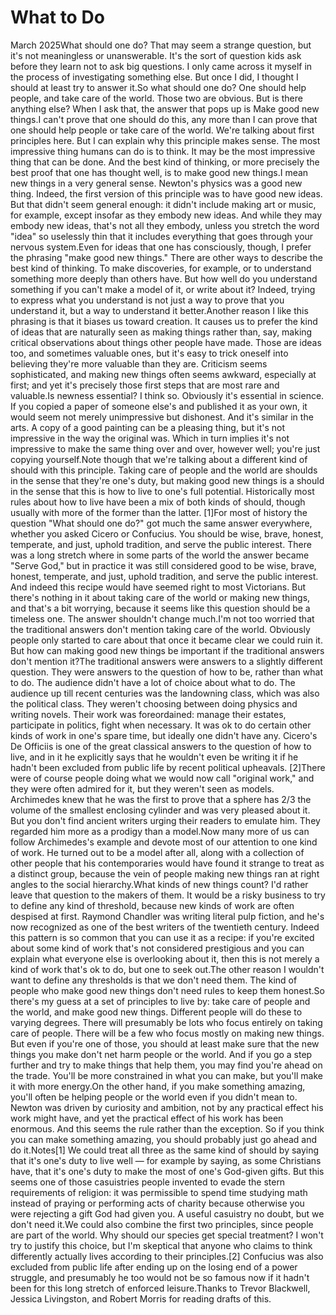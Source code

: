 # What to Do

March 2025What should one do? That may seem a strange question, but it's not
meaningless or unanswerable. It's the sort of question kids ask
before they learn not to ask big questions. I only came across it
myself in the process of investigating something else. But once I
did, I thought I should at least try to answer it.So what should one do? One should help people, and take care of
the world. Those two are obvious. But is there anything else? When
I ask that, the answer that pops up is Make good new things.I can't prove that one should do this, any more than I can prove
that one should help people or take care of the world. We're talking
about first principles here. But I can explain why this principle
makes sense. The most impressive thing humans can do is to think.
It may be the most impressive thing that can be done. And the best
kind of thinking, or more precisely the best proof that one has
thought well, is to make good new things.I mean new things in a very general sense. Newton's physics was a
good new thing. Indeed, the first version of this principle was to
have good new ideas. But that didn't seem general enough: it didn't
include making art or music, for example, except insofar as they
embody new ideas. And while they may embody new ideas, that's not
all they embody, unless you stretch the word "idea" so uselessly
thin that it includes everything that goes through your nervous
system.Even for ideas that one has consciously, though, I prefer the
phrasing "make good new things." There are other ways to describe
the best kind of thinking. To make discoveries, for example, or to
understand something more deeply than others have. But how well do
you understand something if you can't make a model of it, or write
about it? Indeed, trying to express what you understand is not just
a way to prove that you understand it, but a way to understand it
better.Another reason I like this phrasing is that it biases us toward
creation. It causes us to prefer the kind of ideas that are naturally
seen as making things rather than, say, making critical observations
about things other people have made. Those are ideas too, and
sometimes valuable ones, but it's easy to trick oneself into believing
they're more valuable than they are. Criticism seems sophisticated,
and making new things often seems awkward, especially at first; and
yet it's precisely those first steps that are most rare and valuable.Is newness essential? I think so. Obviously it's essential in
science. If you copied a paper of someone else's and published it
as your own, it would seem not merely unimpressive but dishonest.
And it's similar in the arts. A copy of a good painting can be a
pleasing thing, but it's not impressive in the way the original
was. Which in turn implies it's not impressive to make the same
thing over and over, however well; you're just copying yourself.Note though that we're talking about a different kind of should
with this principle. Taking care of people and the world are shoulds
in the sense that they're one's duty, but making good new things
is a should in the sense that this is how to live to one's full
potential. Historically most rules about how to live have been a
mix of both kinds of should, though usually with more of the former
than the latter. 
[1]For most of history the question "What should one do?" got much the
same answer everywhere, whether you asked Cicero or Confucius. You
should be wise, brave, honest, temperate, and just, uphold tradition,
and serve the public interest. There was a long stretch where in
some parts of the world the answer became "Serve God," but in
practice it was still considered good to be wise, brave, honest,
temperate, and just, uphold tradition, and serve the public interest.
And indeed this recipe would have seemed right to most Victorians.
But there's nothing in it about taking care of the world or making
new things, and that's a bit worrying, because it seems like this
question should be a timeless one. The answer shouldn't change much.I'm not too worried that the traditional answers don't mention
taking care of the world. Obviously people only started to care
about that once it became clear we could ruin it. But how can making
good new things be important if the traditional answers don't mention
it?The traditional answers were answers to a slightly different question.
They were answers to the question of how to be, rather than what
to do. The audience didn't have a lot of choice about what to do.
The audience up till recent centuries was the landowning class,
which was also the political class. They weren't choosing between
doing physics and writing novels. Their work was foreordained:
manage their estates, participate in politics, fight when necessary.
It was ok to do certain other kinds of work in one's spare time,
but ideally one didn't have any. Cicero's De Officiis is one of the
great classical answers to the question of how to live, and in it
he explicitly says that he wouldn't even be writing it if he hadn't
been excluded from public life by recent political upheavals.
[2]There were of course people doing what we would now call "original
work," and they were often admired for it, but they weren't seen
as models. Archimedes knew that he was the first to prove that a
sphere has 2/3 the volume of the smallest enclosing cylinder and
was very pleased about it. But you don't find ancient writers urging
their readers to emulate him. They regarded him more as a prodigy
than a model.Now many more of us can follow Archimedes's example and devote most
of our attention to one kind of work. He turned out to be a model
after all, along with a collection of other people that his
contemporaries would have found it strange to treat as a distinct
group, because the vein of people making new things ran at right
angles to the social hierarchy.What kinds of new things count? I'd rather leave that question to
the makers of them. It would be a risky business to try to define
any kind of threshold, because new kinds of work are often despised
at first. Raymond Chandler was writing literal pulp fiction, and
he's now recognized as one of the best writers of the twentieth
century. Indeed this pattern is so common that you can use it as a
recipe: if you're excited about some kind of work that's not
considered prestigious and you can explain what everyone else is
overlooking about it, then this is not merely a kind of work that's
ok to do, but one to seek out.The other reason I wouldn't want to define any thresholds is that
we don't need them. The kind of people who make good new things 
don't need rules to keep them honest.So there's my guess at a set of principles to live by: take care
of people and the world, and make good new things. Different people
will do these to varying degrees. There will presumably be lots who
focus entirely on taking care of people. There will be a few who
focus mostly on making new things. But even if you're one of those,
you should at least make sure that the new things you make don't
net harm people or the world. And if you go a step further and
try to make things that help them, you may find you're ahead on the
trade. You'll be more constrained in what you can make, but you'll
make it with more energy.On the other hand, if you make something amazing, you'll often be
helping people or the world even if you didn't mean to. Newton was
driven by curiosity and ambition, not by any practical effect his
work might have, and yet the practical effect of his work has been
enormous. And this seems the rule rather than the exception. So
if you think you can make something amazing, you should probably
just go ahead and do it.Notes[1]
We could treat all three as the same kind of should by saying
that it's one's duty to live well — for example by saying, as some
Christians have, that it's one's duty to make the most of one's
God-given gifts. But this seems one of those casuistries people
invented to evade the stern requirements of religion: it was permissible to
spend time studying math instead of praying or performing acts of
charity because otherwise you were rejecting a gift God had given
you. A useful casuistry no doubt, but we don't need it.We could also combine the first two principles, since people are
part of the world. Why should our species get special treatment?
I won't try to justify this choice, but I'm skeptical that anyone
who claims to think differently actually lives according to their
principles.[2]
Confucius was also excluded from public life after ending up
on the losing end of a power struggle, and presumably he too would
not be so famous now if it hadn't been for this long stretch of
enforced leisure.Thanks to Trevor Blackwell, Jessica 
Livingston, and Robert Morris for reading drafts of this.